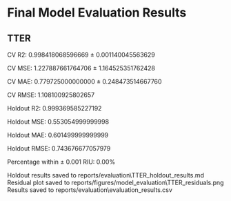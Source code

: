 # Final Model Evaluation Results


## TTER
CV R2: 0.998418068596669 $\pm$ 0.001140045563629

CV MSE: 1.227887661764706 $\pm$ 1.164525351762428

CV MAE: 0.779725000000000 $\pm$ 0.248473514667760

CV RMSE: 1.108100925802657

Holdout R2: 0.999369585227192

Holdout MSE: 0.553054999999998

Holdout MAE: 0.601499999999999

Holdout RMSE: 0.743676677057979

Percentage within $\pm$ 0.001 RIU: 0.00%

Holdout results saved to reports/evaluation\TTER_holdout_results.md
Residual plot saved to reports/figures/model_evaluation\TTER_residuals.png
Results saved to reports/evaluation\evaluation_results.csv
